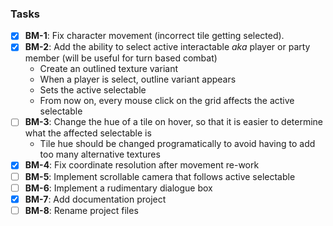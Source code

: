 ### Tasks

- [X] **BM-1**: Fix character movement (incorrect tile getting selected).
- [X] **BM-2**: Add the ability to select active interactable *aka* player or party member (will be useful for turn based combat)
  - Create an outlined texture variant
  - When a player is select, outline variant appears
  - Sets the active selectable
  - From now on, every mouse click on the grid affects the active selectable
- [ ] **BM-3**: Change the hue of a tile on hover, so that it is easier to
  determine what the affected selectable is
  - Tile hue should be changed programatically to avoid having to add
    too many alternative textures
- [X] **BM-4**: Fix coordinate resolution after movement re-work
- [ ] **BM-5**: Implement scrollable camera that follows active selectable
- [ ] **BM-6**: Implement a rudimentary dialogue box
- [X] **BM-7**: Add documentation project
- [ ] **BM-8**: Rename project files
